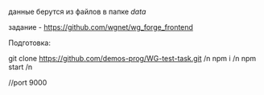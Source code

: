 данные берутся из файлов в папке *data*

задание - https://github.com/wgnet/wg_forge_frontend

Подготовка:

git clone https://github.com/demos-prog/WG-test-task.git /n
npm i /n
npm start /n

//port 9000